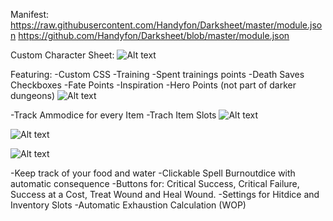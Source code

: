 
Manifest: https://raw.githubusercontent.com/Handyfon/Darksheet/master/module.json
 https://github.com/Handyfon/Darksheet/blob/master/module.json
 
Custom Character Sheet:
![Alt text](https://i.imgur.com/yMiq1Uf.png?raw=true "Custom Character Sheet")

Featuring:
-Custom CSS
-Training
-Spent trainings points
-Death Saves Checkboxes
-Fate Points
-Inspiration
-Hero Points (not part of darker dungeons)
![Alt text](https://i.imgur.com/cRIv5oP.png?raw=true "Custom Item Sheet and Inventory")

-Track Ammodice for every Item
-Trach Item Slots
![Alt text](https://imgur.com/a/BGTlugW?raw=true "Item Slots")

![Alt text](https://i.imgur.com/HB4CPIu.png?raw=true "Including Customizable Rollable Tables")

![Alt text](https://i.imgur.com/yNFCVMQ.png?raw=true "Track Resources")

-Keep track of your food and water
-Clickable Spell Burnoutdice with automatic consequence
-Buttons for: Critical Success, Critical Failure, Success at a Cost, Treat Wound and Heal Wound.
-Settings for Hitdice and Inventory Slots
-Automatic Exhaustion Calculation (WOP)
